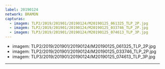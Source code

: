 ```yaml
---
label: 20190124
network: BRAMON
capturas:
  - imagem: TLP2/2019/201901/20190124/M20190125_061325_TLP_2P.jpg
  - imagem: TLP2/2019/201901/20190124/M20190125_033746_TLP_2P.jpg
  - imagem: TLP3/2019/201901/20190124/M20190125_074613_TLP_3P.jpg
---
```

  - imagem: TLP2/2019/201901/20190124/M20190125_061325_TLP_2P.jpg
  - imagem: TLP2/2019/201901/20190124/M20190125_033746_TLP_2P.jpg
  - imagem: TLP3/2019/201901/20190124/M20190125_074613_TLP_3P.jpg
---
